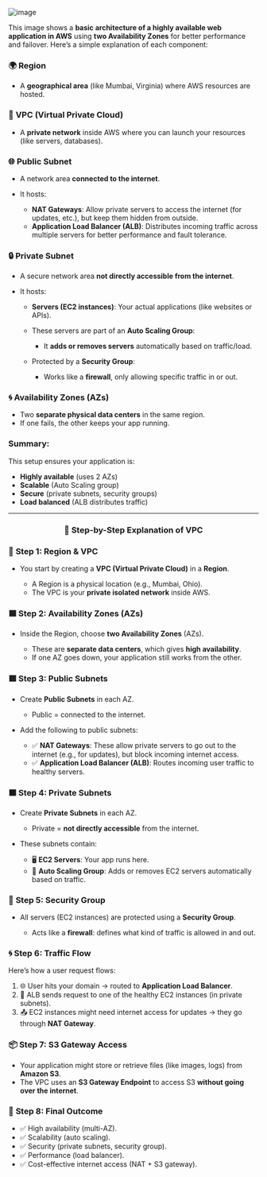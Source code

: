 ![image](https://github.com/iam-veeramalla/aws-devops-zero-to-hero/assets/43399466/89d8316e-7b70-4821-a6bf-67d1dcc4d2fb)

This image shows a **basic architecture of a highly available web application in AWS** using **two Availability Zones** for better performance and failover. Here’s a simple explanation of each component:

### 🌍 **Region**

* A **geographical area** (like Mumbai, Virginia) where AWS resources are hosted.

### 🧱 **VPC (Virtual Private Cloud)**

* A **private network** inside AWS where you can launch your resources (like servers, databases).

### 🌐 **Public Subnet**

* A network area **connected to the internet**.
* It hosts:

  * **NAT Gateways**: Allow private servers to access the internet (for updates, etc.), but keep them hidden from outside.
  * **Application Load Balancer (ALB)**: Distributes incoming traffic across multiple servers for better performance and fault tolerance.

### 🔒 **Private Subnet**

* A secure network area **not directly accessible from the internet**.
* It hosts:

  * **Servers (EC2 instances)**: Your actual applications (like websites or APIs).
  * These servers are part of an **Auto Scaling Group**:

    * It **adds or removes servers** automatically based on traffic/load.
  * Protected by a **Security Group**:

    * Works like a **firewall**, only allowing specific traffic in or out.

### 🌀 **Availability Zones (AZs)**

* Two **separate physical data centers** in the same region.
* If one fails, the other keeps your app running.

### Summary:

This setup ensures your application is:

* **Highly available** (uses 2 AZs)
* **Scalable** (Auto Scaling group)
* **Secure** (private subnets, security groups)
* **Load balanced** (ALB distributes traffic)

---
### <p align="center"> 🔷 Step-by-Step Explanation of VPC </p>

### 🧱 **Step 1: Region & VPC**

* You start by creating a **VPC (Virtual Private Cloud)** in a **Region**.

  * A Region is a physical location (e.g., Mumbai, Ohio).
  * The VPC is your **private isolated network** inside AWS.

### 🟦 **Step 2: Availability Zones (AZs)**

* Inside the Region, choose **two Availability Zones** (AZs).

  * These are **separate data centers**, which gives **high availability**.
  * If one AZ goes down, your application still works from the other.

### 🟩 **Step 3: Public Subnets**

* Create **Public Subnets** in each AZ.

  * Public = connected to the internet.
* Add the following to public subnets:

  * ✅ **NAT Gateways**: These allow private servers to go out to the internet (e.g., for updates), but block incoming internet access.
  * ✅ **Application Load Balancer (ALB)**: Routes incoming user traffic to healthy servers.

### 🟧 **Step 4: Private Subnets**

* Create **Private Subnets** in each AZ.

  * Private = **not directly accessible** from the internet.
* These subnets contain:

  * 🖥️ **EC2 Servers**: Your app runs here.
  * 🔁 **Auto Scaling Group**: Adds or removes EC2 servers automatically based on traffic.

### 🔐 **Step 5: Security Group**

* All servers (EC2 instances) are protected using a **Security Group**.

  * Acts like a **firewall**: defines what kind of traffic is allowed in and out.

### 🌀 **Step 6: Traffic Flow**

Here’s how a user request flows:

1. 🌐 User hits your domain → routed to **Application Load Balancer**.
2. 🔁 ALB sends request to one of the healthy EC2 instances (in private subnets).
3. 📤 EC2 instances might need internet access for updates → they go through **NAT Gateway**.

### 📦 **Step 7: S3 Gateway Access**

* Your application might store or retrieve files (like images, logs) from **Amazon S3**.
* The VPC uses an **S3 Gateway Endpoint** to access S3 **without going over the internet**.

### 🎯 **Step 8: Final Outcome**

* ✅ High availability (multi-AZ).
* ✅ Scalability (auto scaling).
* ✅ Security (private subnets, security group).
* ✅ Performance (load balancer).
* ✅ Cost-effective internet access (NAT + S3 gateway).

